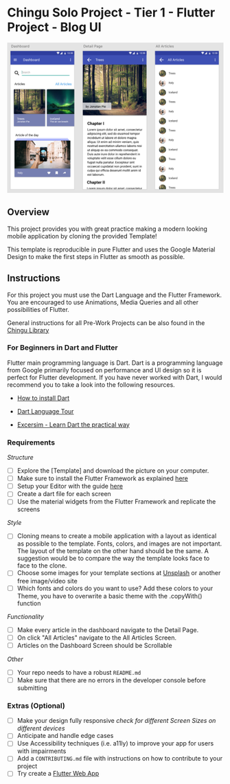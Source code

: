 # Chingu Solo Project - Tier 1 - Flutter Project - Blog UI

![Flutter Screens to clone](./assets/tier-1-screens.png)

## Overview

This project provides you with great practice making a modern looking 
mobile application by cloning the provided Template!

This template is reproducible in pure Flutter and uses the Google
Material Design to make the first steps in Flutter as smooth as possible.

## Instructions

For this project you must use the Dart Language and the Flutter Framework.
You are encouraged to use Animations, Media Queries and all other possibilities of Flutter.

General instructions for all Pre-Work Projects can be also found in the [Chingu Library](https://docs.chingu.io/voyage/soloproj/choose/#solo-project-specifications)

### For Beginners in Dart and Flutter

Flutter main programming language is Dart. Dart is a programming language from Google primarily focused on performance and UI design so it is perfect for Flutter development. If you have never worked with Dart, I would recommend you to take a look into the following resources.

- [How to install Dart](https://dart.dev/get-dart)

- [Dart Language Tour](https://dart.dev/guides/language/language-tour)

- [Excersim - Learn Dart the practical way](https://exercism.io/tracks/dart)

### Requirements

*Structure*

- [ ] Explore the [Template] and download the picture on your computer.
- [ ] Make sure to install the Flutter Framework as explained [here](https://flutter.dev/docs/get-started/install)
- [ ] Setup your Editor with the guide [here](https://flutter.dev/docs/get-started/editor)
- [ ] Create a dart file for each screen
- [ ] Use the material widgets from the Flutter Framework and replicate the screens

*Style*

- [ ] Cloning means to create a mobile application with a layout as identical as possible to the template.
  Fonts, colors, and images are not important. The layout of the template
  on the other hand should be the same. A suggestion would be to compare
  the way the template looks face to face to the clone.
- [ ] Choose some images for your template sections at [Unsplash](https://unsplash.com/) 
  or another free image/video site
- [ ] Which fonts and colors do you want to use? Add these colors to your Theme, you have to overwrite a basic theme with the .copyWith() function

*Functionality*

- [ ] Make every article in the dashboard navigate to the Detail Page. 
- [ ] On click "All Articles" navigate to the All Articles Screen.
- [ ] Articles on the Dashboard Screen should be Scrollable

*Other*

- [ ] Your repo needs to have a robust `README.md`
- [ ] Make sure that there are no errors in the developer console before submitting

### Extras (Optional)

- [ ] Make your design fully responsive *check for different Screen Sizes on different devices*
- [ ] Anticipate and handle edge cases
- [ ] Use Accessibility techniques (i.e. a11ly) to improve your app for users with impairments 
- [ ] Add a `CONTRIBUTING.md` file with instructions on how to contribute to your project
- [ ] Try create a [Flutter Web App](https://flutter.dev/docs/get-started/web)
